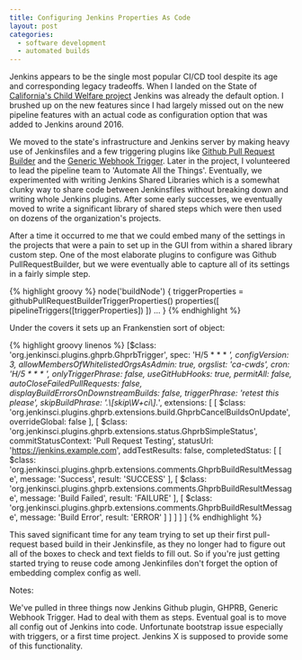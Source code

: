 ```yaml
---
title: Configuring Jenkins Properties As Code
layout: post
categories:
  - software development
  - automated builds
---
```


Jenkins appears to be the single most popular CI/CD tool despite its age and corresponding legacy tradeoffs.
When I landed on the State of [California's Child Welfare project](https://cwds.ca.gov) Jenkins was already the default option.
I brushed up on the new features since I had largely missed out on the new pipeline features with an actual
code as configuration option that was added to Jenkins around 2016.

We moved to the state's infrastructure and Jenkins server by making heavy use of Jenkinsfiles and a few triggering
plugins like [Github Pull Request Builder](https://wiki.jenkins.io/display/JENKINS/GitHub+pull+request+builder+plugin)
and the [Generic Webhook Trigger](https://wiki.jenkins.io/display/JENKINS/Generic+Webhook+Trigger+Plugin).  Later in the project, I volunteered to lead the
pipeline team to 'Automate All the Things'. Eventually, we experimented with writing Jenkins Shared Libraries which is a
somewhat clunky way to share code between Jenkinsfiles without breaking down and writing whole Jenkins plugins.
After some early successes, we eventually moved to write a significant library of shared steps which were then used
on dozens of the organization's projects.

After a time it occurred to me that we could embed many of the settings in the projects that were a pain to set up in the GUI from
within a shared library custom step.  One of the most elaborate plugins to configure was Github PullRequestBuilder, but we were
eventually able to capture all of its settings in a fairly simple step.

{% highlight groovy %}
node('buildNode') {
  triggerProperties = githubPullRequestBuilderTriggerProperties()
  properties([
    pipelineTriggers([triggerProperties])
  ])
  ...
}
{% endhighlight %}

Under the covers it sets up an Frankenstien sort of object:

{% highlight groovy linenos %}
[$class: 'org.jenkinsci.plugins.ghprb.GhprbTrigger',
  spec: 'H/5 * * * *',
  configVersion: 3,
  allowMembersOfWhitelistedOrgsAsAdmin: true,
  orgslist: 'ca-cwds',
  cron: 'H/5 * * * *',
  onlyTriggerPhrase: false,
  useGitHubHooks: true,
  permitAll: false,
  autoCloseFailedPullRequests: false,
  displayBuildErrorsOnDownstreamBuilds: false,
  triggerPhrase: 'retest this please',
  skipBuildPhrase: '.*\\[skip\\W+ci\\].*',
  extensions: [
                [
                    $class: 'org.jenkinsci.plugins.ghprb.extensions.build.GhprbCancelBuildsOnUpdate',
                    overrideGlobal: false
                ],
                [
                    $class: 'org.jenkinsci.plugins.ghprb.extensions.status.GhprbSimpleStatus',
                    commitStatusContext: 'Pull Request Testing',
                    statusUrl: 'https://jenkins.example.com',
                    addTestResults: false,
                    completedStatus: [
                      [
                        $class: 'org.jenkinsci.plugins.ghprb.extensions.comments.GhprbBuildResultMessage',
                        message: 'Success',
                        result: 'SUCCESS'
                      ],
                      [
                        $class: 'org.jenkinsci.plugins.ghprb.extensions.comments.GhprbBuildResultMessage',
                        message: 'Build Failed',
                        result: 'FAILURE'
                      ],
                      [
                        $class: 'org.jenkinsci.plugins.ghprb.extensions.comments.GhprbBuildResultMessage',
                        message: 'Build Error',
                        result: 'ERROR'
                      ]
                    ]
                  ]
              ]
    ]
{% endhighlight %}

This saved significant time for any team trying to set up their first pull-request based build in their Jenkinsfile, as
they no longer had to figure out all of the boxes to check and text fields to fill out.  So if you're just getting started
trying to reuse code among Jenkinfiles don't forget the option of embedding complex config as well.


Notes:

We've pulled in three things now Jenkins Github plugin, GHPRB, Generic Webhook Trigger.
Had to deal with them as steps.
Eventual goal is to move all config out of Jenkins into code.
Unfortunate bootstrap issue especially with triggers, or a first time project.
Jenkins X is supposed to provide some of this functionality.
